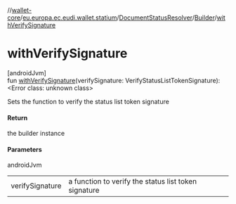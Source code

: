 //[wallet-core](../../../../index.md)/[eu.europa.ec.eudi.wallet.statium](../../index.md)/[DocumentStatusResolver](../index.md)/[Builder](index.md)/[withVerifySignature](with-verify-signature.md)

# withVerifySignature

[androidJvm]\
fun [withVerifySignature](with-verify-signature.md)(verifySignature: VerifyStatusListTokenSignature): &lt;Error class: unknown class&gt;

Sets the function to verify the status list token signature

#### Return

the builder instance

#### Parameters

androidJvm

| | |
|---|---|
| verifySignature | a function to verify the status list token signature |
